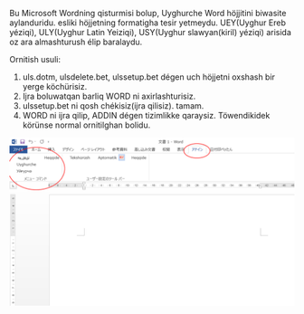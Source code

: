 Bu Microsoft Wordning qisturmisi bolup, Uyghurche Word höjjitini biwasite aylanduridu. esliki höjjetning formatigha tesir yetmeydu.
UEY(Uyghur Ereb yéziqi), ULY(Uyghur Latin Yeiziqi), USY(Uyghur slawyan(kiril) yéziqi) arisida oz ara almashturush élip baralaydu.

Ornitish usuli:
1. uls.dotm, ulsdelete.bet, ulssetup.bet dégen uch höjjetni oxshash bir yerge köchürisiz.
2. Ijra boluwatqan barliq WORD ni axirlashturisiz.
3. ulssetup.bet ni qosh chékisiz(ijra qilisiz). tamam.
4. WORD ni ijra qilip, ADDIN dégen tizimlikke qaraysiz. Töwendikidek körünse normal ornitilghan bolidu.

<p>
  <img src="./screenshot1.png"/>
</p>
